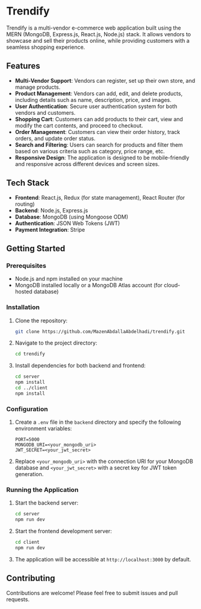 # Trendify

Trendify is a multi-vendor e-commerce web application built using the MERN (MongoDB, Express.js, React.js, Node.js) stack. It allows vendors to showcase and sell their products online, while providing customers with a seamless shopping experience.

## Features

- **Multi-Vendor Support**: Vendors can register, set up their own store, and manage products.
- **Product Management**: Vendors can add, edit, and delete products, including details such as name, description, price, and images.
- **User Authentication**: Secure user authentication system for both vendors and customers.
- **Shopping Cart**: Customers can add products to their cart, view and modify the cart contents, and proceed to checkout.
- **Order Management**: Customers can view their order history, track orders, and update order status.
- **Search and Filtering**: Users can search for products and filter them based on various criteria such as category, price range, etc.
- **Responsive Design**: The application is designed to be mobile-friendly and responsive across different devices and screen sizes.

## Tech Stack

- **Frontend**: React.js, Redux (for state management), React Router (for routing)
- **Backend**: Node.js, Express.js
- **Database**: MongoDB (using Mongoose ODM)
- **Authentication**: JSON Web Tokens (JWT)
- **Payment Integration**: Stripe

## Getting Started

### Prerequisites

- Node.js and npm installed on your machine
- MongoDB installed locally or a MongoDB Atlas account (for cloud-hosted database)

### Installation

1. Clone the repository:

   ```bash
   git clone https://github.com/MazenAbdallaAbdelhadi/trendify.git
   ```

2. Navigate to the project directory:

   ```bash
   cd trendify
   ```

3. Install dependencies for both backend and frontend:

   ```bash
   cd server
   npm install
   cd ../client
   npm install
   ```

### Configuration

1. Create a `.env` file in the `backend` directory and specify the following environment variables:

   ```
   PORT=5000
   MONGODB_URI=<your_mongodb_uri>
   JWT_SECRET=<your_jwt_secret>
   ```

2. Replace `<your_mongodb_uri>` with the connection URI for your MongoDB database and `<your_jwt_secret>` with a secret key for JWT token generation.

### Running the Application

1. Start the backend server:

   ```bash
   cd server
   npm run dev
   ```

2. Start the frontend development server:

   ```bash
   cd client
   npm run dev
   ```

3. The application will be accessible at `http://localhost:3000` by default.

## Contributing

Contributions are welcome! Please feel free to submit issues and pull requests.

